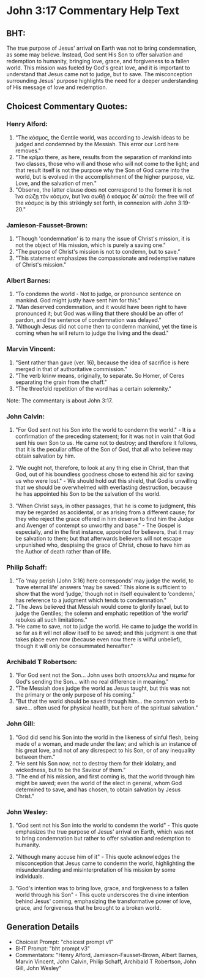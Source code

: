 # John 3:17 Commentary Help Text

## BHT:
The true purpose of Jesus' arrival on Earth was not to bring condemnation, as some may believe. Instead, God sent His Son to offer salvation and redemption to humanity, bringing love, grace, and forgiveness to a fallen world. This mission was fueled by God's great love, and it is important to understand that Jesus came not to judge, but to save. The misconception surrounding Jesus' purpose highlights the need for a deeper understanding of His message of love and redemption.

## Choicest Commentary Quotes:
### Henry Alford:
1. "The κόσμος, the Gentile world, was according to Jewish ideas to be judged and condemned by the Messiah. This error our Lord here removes."
2. "The κρῖμα there, as here, results from the separation of mankind into two classes, those who will and those who will not come to the light; and that result itself is not the purpose why the Son of God came into the world, but is evolved in the accomplishment of the higher purpose, viz. Love, and the salvation of men."
3. "Observe, the latter clause does not correspond to the former it is not ἵνα σώζῃ τὸν κόσμον, but ἵνα σωθῇ ὁ κόσμος διʼ αὐτοῦ: the free will of the κόσμος is by this strikingly set forth, in connexion with John 3:19-20."

### Jamieson-Fausset-Brown:
1. "Though 'condemnation' is to many the issue of Christ's mission, it is not the object of His mission, which is purely a saving one."
2. "The purpose of Christ's mission is not to condemn, but to save."
3. "This statement emphasizes the compassionate and redemptive nature of Christ's mission."

### Albert Barnes:
1. "To condemn the world - Not to judge, or pronounce sentence on mankind. God might justly have sent him for this."
2. "Man deserved condemnation, and it would have been right to have pronounced it; but God was willing that there should be an offer of pardon, and the sentence of condemnation was delayed."
3. "Although Jesus did not come then to condemn mankind, yet the time is coming when he will return to judge the living and the dead."

### Marvin Vincent:
1. "Sent rather than gave (ver. 16), because the idea of sacrifice is here merged in that of authoritative commission."
2. "The verb krinw means, originally, to separate. So Homer, of Ceres separating the grain from the chaff."
3. "The threefold repetition of the word has a certain solemnity."

Note: The commentary is about John 3:17.

### John Calvin:
1. "For God sent not his Son into the world to condemn the world." - It is a confirmation of the preceding statement; for it was not in vain that God sent his own Son to us. He came not to destroy; and therefore it follows, that it is the peculiar office of the Son of God, that all who believe may obtain salvation by him.

2. "We ought not, therefore, to look at any thing else in Christ, than that God, out of his boundless goodness chose to extend his aid for saving us who were lost." - We should hold out this shield, that God is unwilling that we should be overwhelmed with everlasting destruction, because he has appointed his Son to be the salvation of the world.

3. "When Christ says, in other passages, that he is come to judgment, this may be regarded as accidental, or as arising from a different cause; for they who reject the grace offered in him deserve to find him the Judge and Avenger of contempt so unworthy and base." - The Gospel is especially, and in the first instance, appointed for believers, that it may be salvation to them; but that afterwards believers will not escape unpunished who, despising the grace of Christ, chose to have him as the Author of death rather than of life.

### Philip Schaff:
1. "To ‘may perish (John 3:16) here corresponds’ may judge the world, to ‘have eternal life’ answers ‘may be saved.’ This alone is sufficient to show that the word ‘judge,’ though not in itself equivalent to ‘condemn,’ has reference to a judgment which tends to condemnation."
2. "The Jews believed that Messiah would come to glorify Israel, but to judge the Gentiles; the solemn and emphatic repetition of ‘the world’ rebukes all such limitations."
3. "He came to save, not to judge the world. He came to judge the world in so far as it will not allow itself to be saved; and this judgment is one that takes place even now (because even now there is wilful unbelief), though it will only be consummated hereafter."

### Archibald T Robertson:
1. "For God sent not the Son... John uses both αποστελλω and πεμπω for God's sending the Son... with no real difference in meaning." 
2. "The Messiah does judge the world as Jesus taught, but this was not the primary or the only purpose of his coming." 
3. "But that the world should be saved through him... the common verb to save... often used for physical health, but here of the spiritual salvation."

### John Gill:
1. "God did send his Son into the world in the likeness of sinful flesh, being made of a woman, and made under the law; and which is an instance of his great love, and not of any disrespect to his Son, or of any inequality between them."
2. "He sent his Son now, not to destroy them for their idolatry, and wickedness, but to be the Saviour of them."
3. "The end of his mission, and first coming is, that the world through him might be saved; even the world of the elect in general, whom God determined to save, and has chosen, to obtain salvation by Jesus Christ."

### John Wesley:
1. "God sent not his Son into the world to condemn the world" - This quote emphasizes the true purpose of Jesus' arrival on Earth, which was not to bring condemnation but rather to offer salvation and redemption to humanity.

2. "Although many accuse him of it" - This quote acknowledges the misconception that Jesus came to condemn the world, highlighting the misunderstanding and misinterpretation of his mission by some individuals.

3. "God's intention was to bring love, grace, and forgiveness to a fallen world through his Son" - This quote underscores the divine intention behind Jesus' coming, emphasizing the transformative power of love, grace, and forgiveness that he brought to a broken world.


## Generation Details
- Choicest Prompt: "choicest prompt v1"
- BHT Prompt: "bht prompt v3"
- Commentators: "Henry Alford, Jamieson-Fausset-Brown, Albert Barnes, Marvin Vincent, John Calvin, Philip Schaff, Archibald T Robertson, John Gill, John Wesley"
